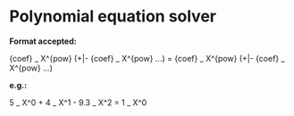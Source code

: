 # Polynomial equation solver

**Format accepted:**

{coef} _ X^{pow} (+|- {coef} _ X^{pow} ...) = {coef} _ X^{pow} (+|- {coef} _ X^{pow} ...)

**e.g.:**

5 _ X^0 + 4 _ X^1 - 9.3 _ X^2 = 1 _ X^0
